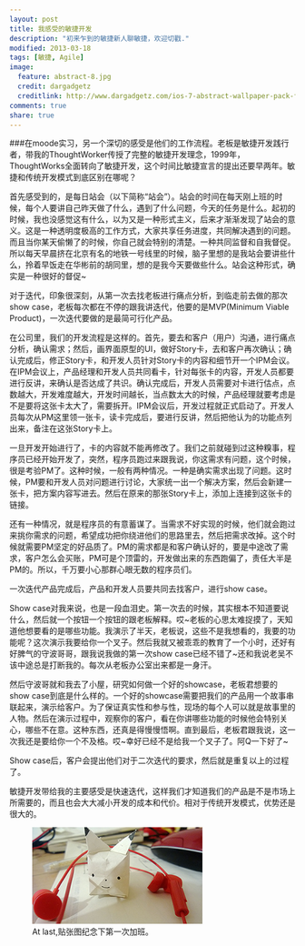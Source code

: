 ```yaml
---
layout: post
title: 我感受的敏捷开发
description: "初来乍到的敏捷新人聊敏捷，欢迎切戳."
modified: 2013-03-18
tags: [敏捷, Agile]
image:
  feature: abstract-8.jpg
  credit: dargadgetz
  creditlink: http://www.dargadgetz.com/ios-7-abstract-wallpaper-pack-for-iphone-5-and-ipod-touch-retina/
comments: true
share: true
---
```



###在moode实习，另一个深切的感受是他们的工作流程。老板是敏捷开发践行者，带我的ThoughtWorker传授了完整的敏捷开发理念，1999年，ThoughtWorks全面转向了敏捷开发，这个时间比敏捷宣言的提出还要早两年。敏捷和传统开发模式到底区别在哪呢？

首先感受到的，是每日站会（以下简称“站会”）。站会的时间在每天刚上班的时候，每个人要讲自己昨天做了什么，遇到了什么问题，今天的任务是什么。起初的时候，我也没感觉这有什么，以为又是一种形式主义，后来才渐渐发现了站会的意义。这是一种透明度极高的工作方式，大家共享任务进度，共同解决遇到的问题。而且当你某天偷懒了的时候，你自己就会特别的清楚。一种共同监督和自我督促。所以每天早晨挤在北京有名的地铁一号线里的时候，脑子里想的是我站会要讲些什么，拎着早饭走在华彬前的胡同里，想的是我今天要做些什么。站会这种形式，确实是一种很好的督促~

对于迭代，印象很深刻，从第一次去找老板进行痛点分析，到临走前去做的那次show case，老板每次都在不停的跟我讲迭代，他要的是MVP(Minimum Viable Product)，一次迭代要做的是最简可行化产品。

在公司里，我们的开发流程是这样的。首先，要去和客户（用户）沟通，进行痛点分析，确认需求；然后，画界面原型的UI，做好Story卡，去和客户再次确认；确认完成后，修正Story卡，和开发人员针对Story卡的内容和细节开一个IPM会议。在IPM会议上，产品经理和开发人员共同看卡，针对每张卡的内容，开发人员都要进行反讲，来确认是否达成了共识。确认完成后，开发人员需要对卡进行估点，点数越大，开发难度越大，开发时间越长，当点数太大的时候，产品经理就要考虑是不是要将这张卡太大了，需要拆开。IPM会议后，开发过程就正式启动了。开发人员每次从PM这里领一张卡，读卡完成后，要进行反讲，然后把他认为的功能点列出来，备注在这张Story卡上。

一旦开发开始进行了，卡的内容就不能再修改了。我们之前就碰到过这种糗事，程序员已经开始开发了，突然，程序员跑过来跟我说，你这需求有问题，这个时候，很是考验PM了。这种时候，一般有两种情况。一种是确实需求出现了问题。这时候，PM要和开发人员对问题进行讨论，大家统一出一个解决方案，然后会新建一张卡，把方案内容写进去。然后在原来的那张Story卡上，添加上连接到这张卡的链接。

还有一种情况，就是程序员的有意蓄谋了。当需求不好实现的时候，他们就会跑过来挑你需求的问题，希望成功把你绕进他们的思路里去，然后把需求改掉。这个时候就需要PM坚定的好品质了。PM的需求都是和客户确认好的，要是中途改了需求，客户怎么会买账，PM可是个顶雷的，开发做出来的东西跑偏了，责任大半是PM的。所以，千万要小心那群心眼无数的程序员们。

一次迭代产品完成后，产品和开发人员要共同去找客户，进行show case。

Show case对我来说，也是一段血泪史。第一次去的时候，其实根本不知道要说什么，然后就一个按钮一个按钮的跟老板解释。哎~老板的心思太难捉摸了，天知道他想要看的是哪些功能。我演示了半天，老板说，这些不是我想看的，我要的功能呢？这次演示我要给你一个叉子。然后我就又被乖乖的教育了一个小时，还好有好脾气的守波哥哥，跟我说我做的第一次show case已经不错了~还和我说老吴不该中途总是打断我的。每次从老板办公室出来都是一身汗。

然后守波哥就和我去了小屋，研究如何做一个好的showcase，老板君想要的show case到底是什么样的。一个好的showcase需要把我们的产品用一个故事串联起来，演示给客户。为了保证真实性和参与性，现场的每个人可以就是故事里的人物。然后在演示过程中，观察你的客户，看在你讲哪些功能的时候他会特别关心，哪些不在意。这种东西，还真是得慢慢悟啊。直到最后，老板君跟我说，这一次我还是要给你一个不及格。哎~幸好已经不是给我一个叉子了。阿Q一下好了~

Show case后，客户会提出他们对于二次迭代的要求，然后就是重复以上的过程了。

敏捷开发带给我的主要感受是快速迭代，这样我们才知道我们的产品是不是市场上所需要的，而且也会大大减小开发的成本和代价。相对于传统开发模式，优势还是很大的。


<figure>
	<a href="/images/my-first-work-overtime.jpg"><img src="/images/my-first-work-overtime.jpg" alt=""></a>
	<figcaption><a href="/images/my-first-work-overtime.jpg" title="My first work overtime experience"></a>At last,贴张图纪念下第一次加班。</figcaption>
</figure>


